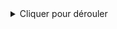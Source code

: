 <details>
  <summary>Cliquer pour dérouler</summary>
  Voici le contenu du menu déroulant.
</details>